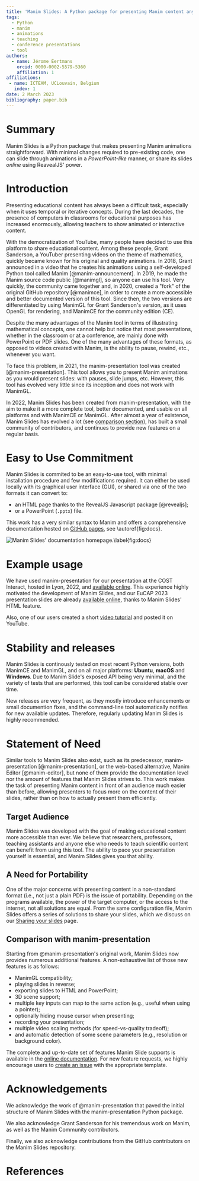 ```yaml
---
title: 'Manim Slides: A Python package for presenting Manim content anywhere'
tags:
  - Python
  - manim
  - animations
  - teaching
  - conference presentations
  - tool
authors:
  - name: Jérome Eertmans
    orcid: 0000-0002-5579-5360
    affiliation: 1
affiliations:
 - name: ICTEAM, UCLouvain, Belgium
   index: 1
date: 2 March 2023
bibliography: paper.bib
---
```


# Summary

Manim Slides is a Python package that makes presenting Manim animations
straightforward. With minimal changes required to pre-existing code, one can
slide through animations in a *PowerPoint-like* manner, or share its slides
*online* using ReavealJS' power.

# Introduction

Presenting educational content has always been a difficult task, especially
when it uses temporal or iterative concepts. During the last decades, the
presence of computers in classrooms for educational purposes has increased
enormously, allowing teachers to show animated or interactive content.

With the democratization of YouTube, many people have decided to use this
platform to share educational content. Among these people, Grant Sanderson, a
YouTuber presenting videos on the theme of mathematics, quickly became known
for his original and quality animations. In 2018, Grant announced in a video
that he creates his animations using a self-developed Python tool called Manim
[@manim-announcement]. In 2019, he made the Manim source code public [@manimgl],
so anyone can use his tool. Very quickly, the community came together and, in
2020, created a "fork" of the original GitHub repository [@manimce], in order to
create a more accessible and better documented version of this tool. Since then,
the two versions are differentiated by using ManimGL for Grant Sanderson's
version, as it uses OpenGL for rendering, and ManimCE for the community edition
(CE).

Despite the many advantages of the Manim tool in terms of illustrating
mathematical concepts, one cannot help but notice that most presentations,
whether in the classroom or at a conference, are mainly done with PowerPoint
or PDF slides. One of the many advantages of these formats, as opposed to videos
created with Manim, is the ability to pause, rewind, etc., whenever you want.

To face this problem, in 2021, the manim-presentation tool was created
[@manim-presentation]. This tool allows you to present Manim animations as you
would present slides: with pauses, slide jumps, etc. However, this tool has
evolved very little since its inception and does not work with ManimGL.

In 2022, Manim Slides has been created from manim-presentation, with the aim
to make it a more complete tool, better documented, and usable on all platforms
and with ManimCE or ManimGL. After almost a year of existence, Manim Slides has
evolved a lot (see
[comparison section](#comparison-with-manim-presentation)),
has built a small community of contributors, and continues to
provide new features on a regular basis.

# Easy to Use Commitment

Manim Slides is commited to be an easy-to-use tool, with minimal installation
procedure and few modifications required. It can either be used locally with its
graphical user interface (GUI), or shared via one of the two formats it can
convert to:

* an HTML page thanks to the RevealJS Javascript package [@revealjs];
* or a PowerPoint (`.pptx`) file.

This work has a very similar syntax to Manim and offers a comprehensive
documentation hosted on [GitHub pages](https://jeertmans.github.io/manim-slides/), see
\autoref{fig:docs}.

![Manim Slides' documentation homepage.\label{fig:docs}](docs.png)

# Example usage

We have used manim-presentation for our presentation at the COST
Interact, hosted in Lyon, 2022, and
[available online](https://web.archive.org/web/20230507184944/https://eertmans.be/posts/cost-interact-presentation/).
This experience highly motivated the development of Manim Slides, and our
EuCAP 2023 presentation slides are already
[available online](https://web.archive.org/web/20230507211243/https://eertmans.be/posts/eucap-presentation/), thanks
to Manim Slides' HTML feature.

Also, one of our users created a short
[video tutorial](https://www.youtube.com/watch?v=Oc9g89VzKsY&ab_channel=TheoremofBeethoven)
and posted it on YouTube.

# Stability and releases

Manim Slides is continously tested on most recent Python versions, both ManimCE
and ManimGL, and on all major platforms: **Ubuntu**, **macOS** and **Windows**. Due to Manim
Slide's exposed API being very minimal, and the variety of tests that are
performed, this tool can be considered stable over time.

New releases are very frequent, as they mostly introduce enhancements or small
documention fixes, and the command-line tool automatically notifies for new
available updates. Therefore, regularly updating Manim Slides is highly
recommended.

# Statement of Need

Similar tools to Manim Slides also exist, such as its predecessor,
manim-presentation [@manim-presentation], or the web-based alternative, Manim
Editor [@manim-editor], but none of them provide the documentation level nor the
amount of features that Manim Slides strives to. This work makes the task of
presenting Manim content in front of an audience much easier than before,
allowing presenters to focus more on the content of their slides, rather than on
how to actually present them efficiently.

## Target Audience

Manim Slides was developed with the goal of making educational content more
accessible than ever. We believe that researchers, professors, teaching
assistants and anyone else who needs to teach scientific content can benefit
from using this tool. The ability to pace your presentation yourself is
essential, and Manim Slides gives you that ability.

## A Need for Portability

One of the major concerns with presenting content in a non-standard format
(i.e., not just a plain PDF) is the issue of portability.
Depending on the programs available, the power of the target computer,
or the access to the internet, not all solutions are equal.
From the same configuration file, Manim Slides offers a series of solutions to
share your slides, which we discuss on our
[Sharing your slides](https://jeertmans.github.io/manim-slides/reference/sharing.html)
page.

## Comparison with manim-presentation

Starting from @manim-presentation's original work, Manim Slides now provides
numerous additional features.
A non-exhaustive list of those new features is as follows:

* ManimGL compatibility;
* playing slides in reverse;
* exporting slides to HTML and PowerPoint;
* 3D scene support;
* multiple key inputs can map to the same action
  (e.g., useful when using a pointer);
* optionally hiding mouse cursor when presenting;
* recording your presentation;
* multiple video scaling methods (for speed-vs-quality tradeoff);
* and automatic detection of some scene parameters
  (e.g., resolution or background color).

The complete and up-to-date set of features Manim Slide supports is
available in the
[online documentation](https://jeertmans.github.io/manim-slides/).
For new feature requests, we highly encourage users to
[create an issue](https://github.com/jeertmans/manim-slides/issues/new/choose)
with the appropriate template.

# Acknowledgements

We acknowledge the work of @manim-presentation that paved the initial structure
of Manim Slides with the manim-presentation Python package.

We also acknowledge Grant Sanderson for his tremendous work on Manim, as
well as the Manim Community contributors.

Finally, we also acknowledge contributions from the GitHub contributors on the
Manim Slides repository.

# References
